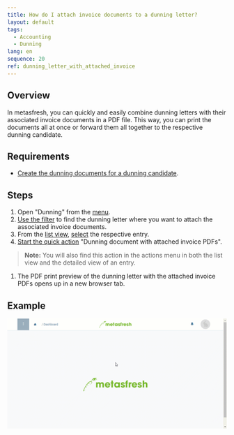 ```yaml
---
title: How do I attach invoice documents to a dunning letter?
layout: default
tags:
  - Accounting
  - Dunning
lang: en
sequence: 20
ref: dunning_letter_with_attached_invoice
---
```


## Overview
In metasfresh, you can quickly and easily combine dunning letters with their associated invoice documents in a PDF file. This way, you can print the documents all at once or forward them all together to the respective dunning candidate.

## Requirements
- [Create the dunning documents for a dunning candidate](Dunning_Run).

## Steps
1. Open "Dunning" from the [menu](Menu).
1. [Use the filter](Filtering_function) to find the dunning letter where you want to attach the associated invoice documents.
1. From the [list view](ViewModes#list-view), [select](RecordSelection) the respective entry.
1. [Start the quick action](StartAction#quick-actions) "Dunning document with attached invoice PDFs".
 >**Note:** You will also find this action in the actions menu in both the list view and the detailed view of an entry.

1. The PDF print preview of the dunning letter with the attached invoice PDFs opens up in a new browser tab.

## Example
![](assets/Dunning_letter_with_attached_invoice.gif)
